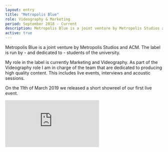 ```yaml
---
layout: entry
title: "Metropolis Blue"
role: Videography & Marketing
period: September 2018 - Current
description: Metropolis Blue is a joint venture by Metropolis Studios and ACM. The label is run by - and dedicated to - students of the university.
active: true
---
```


Metropolis Blue is a joint venture by Metropolis Studios and ACM. The label is run by - and dedicated to - students of the university. 

My role in the label is currently Marketing and Videography. As part of the Videography role I am in charge of the team that are dedicated to producing high quality content. This includes live events, interviews and acoustic sessions. 

On the 11th of March 2019 we released a short showreel of our first live event.

<div class='embed-container'><iframe src='https://www.youtube.com/embed//HBZvnWIs9AA' frameborder='0' allowfullscreen></iframe></div>